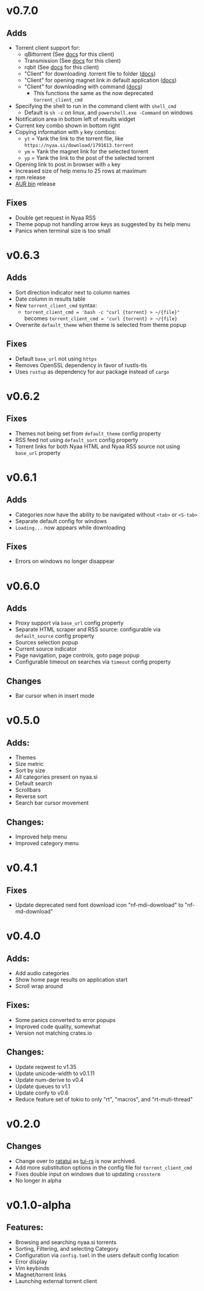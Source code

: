 # v0.7.0
## Adds
- Torrent client support for:
  - qBittorrent (See [docs](https://github.com/Beastwick18/nyaa/wiki/qBittorrent) for this client)
  - Transmission (See [docs](https://github.com/Beastwick18/nyaa/wiki/Transmission) for this client)
  - rqbit (See [docs](https://github.com/Beastwick18/nyaa/wiki/rqbit) for this client)
  - "Client" for downloading .torrent file to folder ([docs](https://github.com/Beastwick18/nyaa/wiki/Download-to-folder))
  - "Client" for opening magnet link in default application ([docs](https://github.com/Beastwick18/nyaa/wiki/Open-with-default-app))
  - "Client" for downloading with command ([docs](https://github.com/Beastwick18/nyaa/wiki/Run-command))
    - This functions the same as the now deprecated `torrent_client_cmd`
- Specifying the shell to run in the command client with `shell_cmd`
  - Default is `sh -c` on linux, and `powershell.exe -Command` on windows
- Notification area in bottom left of results widget
- Current key combo shown in bottom right
- Copying information with `y` key combos:
  - `yt` = Yank the link to the torrent file, like `https://nyaa.si/download/1791613.torrent`
  - `ym` = Yank the magnet link for the selected torrent
  - `yp` = Yank the link to the post of the selected torrent
- Opening link to post in browser with `o` key
- Increased size of help menu to 25 rows at maximum
- rpm release
- [AUR bin](https://aur.archlinux.org/packages/nyaa-bin) release
## Fixes
- Double get request in Nyaa RSS
- Theme popup not handling arrow keys as suggested by its help menu
- Panics when terminal size is too small


# v0.6.3
## Adds
- Sort direction indicator next to column names
- Date column in results table
- New `torrent_client_cmd` syntax:
  - `torrent_client_cmd = 'bash -c "curl {torrent} > ~/{file}"` becomes `torrent_client_cmd = 'curl {torrent} > ~/{file}`
- Overwrite `default_theme` when theme is selected from theme popup
## Fixes
- Default `base_url` not using `https`
- Removes OpenSSL dependency in favor of rustls-tls
- Uses `rustup` as dependency for aur package instead of `cargo`


# v0.6.2
## Fixes
- Themes not being set from `default_theme` config property
- RSS feed not using `default_sort` config property
- Torrent links for both Nyaa HTML and Nyaa RSS source not using `base_url` property


# v0.6.1
## Adds
- Categories now have the ability to be navigated without `<tab>` or `<S-tab>`
- Separate default config for windows
- `Loading...` now appears while downloading
## Fixes
- Errors on windows no longer disappear


# v0.6.0
## Adds
- Proxy support via `base_url` config property
- Separate HTML scraper and RSS source: configurable via `default_source` config property
- Sources selection popup
- Current source indicator
- Page navigation, page controls, goto page popup
- Configurable timeout on searches via `timeout` config property
## Changes
- Bar cursor when in insert mode


# v0.5.0
## Adds:
- Themes
- Size metric
- Sort by size
- All categories present on nyaa.si
- Default search
- Scrollbars
- Reverse sort
- Search bar cursor movement
## Changes:
- Improved help menu
- Improved category menu


# v0.4.1
## Fixes
- Update deprecated nerd font download icon "nf-mdi-download" to "nf-md-download"


# v0.4.0
## Adds:
- Add audio categories
- Show home page results on application start
- Scroll wrap around
## Fixes:
- Some panics converted to error popups
- Improved code quality, somewhat
- Version not matching crates.io
## Changes:
- Update reqwest to v1.35
- Update unicode-width to v0.1.11
- Update num-derive to v0.4
- Update queues to v1.1
- Update confy to v0.6
- Reduce feature set of tokio to only "rt", "macros", and "rt-muti-thread"


# v0.2.0
## Changes
- Change over to [ratatui](https://github.com/ratatui-org/ratatui) as [tui-rs](https://github.com/fdehau/tui-rs) is now archived.
- Add more substitution options in the config file for `torrent_client_cmd`
- Fixes double input on windows due to updating `crossterm`
- No longer in alpha


# v0.1.0-alpha
## Features:
- Browsing and searching nyaa.si torrents
- Sorting, Filtering, and selecting Category
- Configuration via `config.toml` in the users default config location
- Error display
- Vim keybinds
- Magnet/torrent links
- Launching external torrent client
